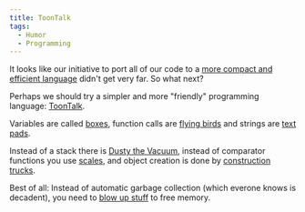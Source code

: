 ```yaml
---
title: ToonTalk
tags:
  - Humor
  - Programming
---
```


It looks like our initiative to port all of our code to a [more compact and efficient language](http://www.muppetlabs.com/~breadbox/bf/) didn't get very far. So what next?

Perhaps we should try a simpler and more "friendly" programming language: [ToonTalk](http://www.toontalk.com/).

Variables are called [boxes](http://www.toontalk.com/English/box.htm), function calls are [flying birds](http://www.toontalk.com/English/bird.htm) and strings are [text pads](http://www.toontalk.com/English/text.htm).

Instead of a stack there is [Dusty the Vacuum](http://www.toontalk.com/English/dusty.htm), instead of comparator functions you use [scales](http://www.toontalk.com/English/scale.htm), and object creation is done by [construction trucks](http://www.toontalk.com/English/truck.htm).

Best of all: Instead of automatic garbage collection (which everone knows is decadent), you need to [blow up stuff](http://www.toontalk.com/English/bomb.htm) to free memory.
